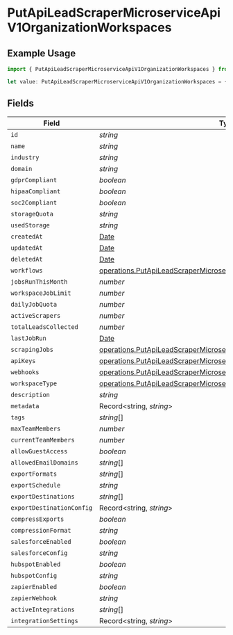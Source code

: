 # PutApiLeadScraperMicroserviceApiV1OrganizationWorkspaces

## Example Usage

```typescript
import { PutApiLeadScraperMicroserviceApiV1OrganizationWorkspaces } from "oppulence-backend-sdk/models/operations";

let value: PutApiLeadScraperMicroserviceApiV1OrganizationWorkspaces = {};
```

## Fields

| Field                                                                                                                                                            | Type                                                                                                                                                             | Required                                                                                                                                                         | Description                                                                                                                                                      |
| ---------------------------------------------------------------------------------------------------------------------------------------------------------------- | ---------------------------------------------------------------------------------------------------------------------------------------------------------------- | ---------------------------------------------------------------------------------------------------------------------------------------------------------------- | ---------------------------------------------------------------------------------------------------------------------------------------------------------------- |
| `id`                                                                                                                                                             | *string*                                                                                                                                                         | :heavy_minus_sign:                                                                                                                                               | N/A                                                                                                                                                              |
| `name`                                                                                                                                                           | *string*                                                                                                                                                         | :heavy_minus_sign:                                                                                                                                               | N/A                                                                                                                                                              |
| `industry`                                                                                                                                                       | *string*                                                                                                                                                         | :heavy_minus_sign:                                                                                                                                               | N/A                                                                                                                                                              |
| `domain`                                                                                                                                                         | *string*                                                                                                                                                         | :heavy_minus_sign:                                                                                                                                               | N/A                                                                                                                                                              |
| `gdprCompliant`                                                                                                                                                  | *boolean*                                                                                                                                                        | :heavy_minus_sign:                                                                                                                                               | N/A                                                                                                                                                              |
| `hipaaCompliant`                                                                                                                                                 | *boolean*                                                                                                                                                        | :heavy_minus_sign:                                                                                                                                               | N/A                                                                                                                                                              |
| `soc2Compliant`                                                                                                                                                  | *boolean*                                                                                                                                                        | :heavy_minus_sign:                                                                                                                                               | N/A                                                                                                                                                              |
| `storageQuota`                                                                                                                                                   | *string*                                                                                                                                                         | :heavy_minus_sign:                                                                                                                                               | N/A                                                                                                                                                              |
| `usedStorage`                                                                                                                                                    | *string*                                                                                                                                                         | :heavy_minus_sign:                                                                                                                                               | N/A                                                                                                                                                              |
| `createdAt`                                                                                                                                                      | [Date](https://developer.mozilla.org/en-US/docs/Web/JavaScript/Reference/Global_Objects/Date)                                                                    | :heavy_minus_sign:                                                                                                                                               | N/A                                                                                                                                                              |
| `updatedAt`                                                                                                                                                      | [Date](https://developer.mozilla.org/en-US/docs/Web/JavaScript/Reference/Global_Objects/Date)                                                                    | :heavy_minus_sign:                                                                                                                                               | N/A                                                                                                                                                              |
| `deletedAt`                                                                                                                                                      | [Date](https://developer.mozilla.org/en-US/docs/Web/JavaScript/Reference/Global_Objects/Date)                                                                    | :heavy_minus_sign:                                                                                                                                               | N/A                                                                                                                                                              |
| `workflows`                                                                                                                                                      | [operations.PutApiLeadScraperMicroserviceApiV1OrganizationWorkflows](../../models/operations/putapileadscrapermicroserviceapiv1organizationworkflows.md)[]       | :heavy_minus_sign:                                                                                                                                               | N/A                                                                                                                                                              |
| `jobsRunThisMonth`                                                                                                                                               | *number*                                                                                                                                                         | :heavy_minus_sign:                                                                                                                                               | N/A                                                                                                                                                              |
| `workspaceJobLimit`                                                                                                                                              | *number*                                                                                                                                                         | :heavy_minus_sign:                                                                                                                                               | N/A                                                                                                                                                              |
| `dailyJobQuota`                                                                                                                                                  | *number*                                                                                                                                                         | :heavy_minus_sign:                                                                                                                                               | N/A                                                                                                                                                              |
| `activeScrapers`                                                                                                                                                 | *number*                                                                                                                                                         | :heavy_minus_sign:                                                                                                                                               | N/A                                                                                                                                                              |
| `totalLeadsCollected`                                                                                                                                            | *number*                                                                                                                                                         | :heavy_minus_sign:                                                                                                                                               | N/A                                                                                                                                                              |
| `lastJobRun`                                                                                                                                                     | [Date](https://developer.mozilla.org/en-US/docs/Web/JavaScript/Reference/Global_Objects/Date)                                                                    | :heavy_minus_sign:                                                                                                                                               | N/A                                                                                                                                                              |
| `scrapingJobs`                                                                                                                                                   | [operations.PutApiLeadScraperMicroserviceApiV1OrganizationScrapingJobs](../../models/operations/putapileadscrapermicroserviceapiv1organizationscrapingjobs.md)[] | :heavy_minus_sign:                                                                                                                                               | N/A                                                                                                                                                              |
| `apiKeys`                                                                                                                                                        | [operations.PutApiLeadScraperMicroserviceApiV1OrganizationApiKeys](../../models/operations/putapileadscrapermicroserviceapiv1organizationapikeys.md)[]           | :heavy_minus_sign:                                                                                                                                               | N/A                                                                                                                                                              |
| `webhooks`                                                                                                                                                       | [operations.PutApiLeadScraperMicroserviceApiV1OrganizationWebhooks](../../models/operations/putapileadscrapermicroserviceapiv1organizationwebhooks.md)[]         | :heavy_minus_sign:                                                                                                                                               | N/A                                                                                                                                                              |
| `workspaceType`                                                                                                                                                  | [operations.PutApiLeadScraperMicroserviceApiV1OrganizationWorkspaceType](../../models/operations/putapileadscrapermicroserviceapiv1organizationworkspacetype.md) | :heavy_minus_sign:                                                                                                                                               | N/A                                                                                                                                                              |
| `description`                                                                                                                                                    | *string*                                                                                                                                                         | :heavy_minus_sign:                                                                                                                                               | N/A                                                                                                                                                              |
| `metadata`                                                                                                                                                       | Record<string, *string*>                                                                                                                                         | :heavy_minus_sign:                                                                                                                                               | N/A                                                                                                                                                              |
| `tags`                                                                                                                                                           | *string*[]                                                                                                                                                       | :heavy_minus_sign:                                                                                                                                               | N/A                                                                                                                                                              |
| `maxTeamMembers`                                                                                                                                                 | *number*                                                                                                                                                         | :heavy_minus_sign:                                                                                                                                               | N/A                                                                                                                                                              |
| `currentTeamMembers`                                                                                                                                             | *number*                                                                                                                                                         | :heavy_minus_sign:                                                                                                                                               | N/A                                                                                                                                                              |
| `allowGuestAccess`                                                                                                                                               | *boolean*                                                                                                                                                        | :heavy_minus_sign:                                                                                                                                               | N/A                                                                                                                                                              |
| `allowedEmailDomains`                                                                                                                                            | *string*[]                                                                                                                                                       | :heavy_minus_sign:                                                                                                                                               | N/A                                                                                                                                                              |
| `exportFormats`                                                                                                                                                  | *string*[]                                                                                                                                                       | :heavy_minus_sign:                                                                                                                                               | N/A                                                                                                                                                              |
| `exportSchedule`                                                                                                                                                 | *string*                                                                                                                                                         | :heavy_minus_sign:                                                                                                                                               | N/A                                                                                                                                                              |
| `exportDestinations`                                                                                                                                             | *string*[]                                                                                                                                                       | :heavy_minus_sign:                                                                                                                                               | N/A                                                                                                                                                              |
| `exportDestinationConfig`                                                                                                                                        | Record<string, *string*>                                                                                                                                         | :heavy_minus_sign:                                                                                                                                               | N/A                                                                                                                                                              |
| `compressExports`                                                                                                                                                | *boolean*                                                                                                                                                        | :heavy_minus_sign:                                                                                                                                               | N/A                                                                                                                                                              |
| `compressionFormat`                                                                                                                                              | *string*                                                                                                                                                         | :heavy_minus_sign:                                                                                                                                               | N/A                                                                                                                                                              |
| `salesforceEnabled`                                                                                                                                              | *boolean*                                                                                                                                                        | :heavy_minus_sign:                                                                                                                                               | N/A                                                                                                                                                              |
| `salesforceConfig`                                                                                                                                               | *string*                                                                                                                                                         | :heavy_minus_sign:                                                                                                                                               | N/A                                                                                                                                                              |
| `hubspotEnabled`                                                                                                                                                 | *boolean*                                                                                                                                                        | :heavy_minus_sign:                                                                                                                                               | N/A                                                                                                                                                              |
| `hubspotConfig`                                                                                                                                                  | *string*                                                                                                                                                         | :heavy_minus_sign:                                                                                                                                               | N/A                                                                                                                                                              |
| `zapierEnabled`                                                                                                                                                  | *boolean*                                                                                                                                                        | :heavy_minus_sign:                                                                                                                                               | N/A                                                                                                                                                              |
| `zapierWebhook`                                                                                                                                                  | *string*                                                                                                                                                         | :heavy_minus_sign:                                                                                                                                               | N/A                                                                                                                                                              |
| `activeIntegrations`                                                                                                                                             | *string*[]                                                                                                                                                       | :heavy_minus_sign:                                                                                                                                               | N/A                                                                                                                                                              |
| `integrationSettings`                                                                                                                                            | Record<string, *string*>                                                                                                                                         | :heavy_minus_sign:                                                                                                                                               | N/A                                                                                                                                                              |